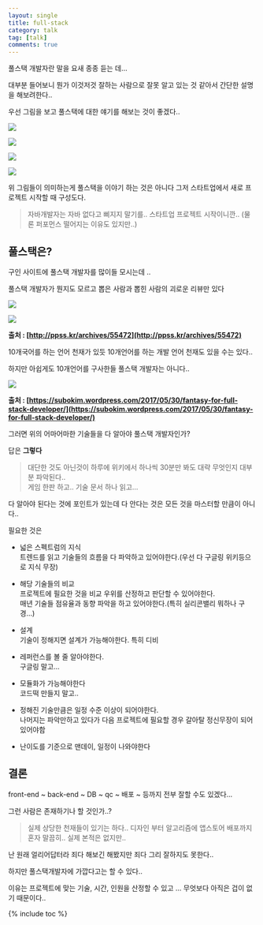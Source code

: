 ```yaml
---
layout: single
title: full-stack
category: talk
tag: [talk]
comments: true
---
```


풀스택 개발자란 말을 요새 종종 듣는 데...

대부분 들어보니 뭔가 이것저것 잘하는 사람으로 잘못 알고 있는 것 같아서 간단한 설명을 해보려한다..

우선 그림을 보고 풀스택에 대한 얘기를 해보는 것이 좋겠다..

![](/images/nemv/6.png)

![](/images/nemv/7.png)

![](/images/nemv/8.png)

![](/images/nemv/9.png)

위 그림들이 의미하는게 풀스택을 이야기 하는 것은 아니다 그저 스타트업에서 새로 프로젝트 시작할 때 구성도다.

> 자바개발자는 자바 없다고 삐지지 말기를.. 스타트업 프로젝트 시작이니깐..  (물론 퍼포먼스 떨어지는 이유도 있지만..)

## 풀스택은?

구인 사이트에 풀스택 개발자를 많이들 모시는데 ..  

풀스택 개발자가 뭔지도 모르고 뽑은 사람과 뽑힌 사람의 괴로운 리뷰만 있다 

![](/images/talk/2.jpg)

![](/images/talk/3.jpg)

**출처 : [http://ppss.kr/archives/55472](http://ppss.kr/archives/55472)**

10개국어를 하는 언어 천재가 있듯 10개언어를 하는 개발 언어 천재도 있을 수는 있다..

하지만 아쉽게도 10개언어를 구사한들 풀스택 개발자는 아니다..

![](/images/talk/4.png)

**출처 : [https://subokim.wordpress.com/2017/05/30/fantasy-for-full-stack-developer/](https://subokim.wordpress.com/2017/05/30/fantasy-for-full-stack-developer/)**

그러면 위의 어마어마한 기술들을 다 알아야 풀스택 개발자인가?

답은 **그렇다**

> 대단한 것도 아닌것이 하루에 위키에서 하나씩 30분만 봐도 대략 무엇인지 대부분 파악된다..  
게임 한판 하고.. 기술 문서 하나 읽고...

다 알아야 된다는 것에 포인트가 있는데 다 안다는 것은 모든 것을 마스터할 만큼이 아니다..

필요한 것은

- 넓은 스펙트럼의 지식  
트렌드를 읽고 기술들의 흐름을 다 파악하고 있어야한다.(우선 다 구글링 위키등으로 지식 무장)

- 해당 기술들의 비교  
프로젝트에 필요한 것을 비교 우위를 산정하고 판단할 수 있어야한다.  
매년 기술들 점유율과 동향 파악을 하고 있어야한다.(특히 실리콘밸리 뭐하나 구경...)

- 설계  
기술이 정해지면 설계가 가능해야한다. 특히 디비

- 레퍼런스를 볼 줄 알아야한다.  
구글링 말고...

- 모듈화가 가능해야한다  
코드떡 만들지 말고..

- 정해진 기술만큼은 일정 수준 이상이 되어야한다.  
나머지는 파악만하고 있다가 다음 프로젝트에 필요할 경우 갈아탈 정신무장이 되어있어야함

- 난이도를 기준으로 맨데이, 일정이 나와야한다  


## 결론

front-end ~ back-end ~ DB ~ qc ~ 배포 ~ 등까지 전부 잘할 수도 있겠다...

그런 사람은 존재하기나 할 것인가..? 

> 실제 상당한 천재들이 있기는 하다.. 디자인 부터 알고리즘에 앱스토어 배포까지 혼자 말끔히.. 실제 본적은 없지만..

난 원래 얼리어답터라 죄다 해보긴 해봤지만 죄다 그리 잘하지도 못한다..

하지만 풀스택개발자에 가깝다고는 할 수 있다..

이유는 프로젝트에 맞는 기술, 시간, 인원을 산정할 수 있고 ... 무엇보다 아직은 겁이 없기 때문이다..

{% include toc %}